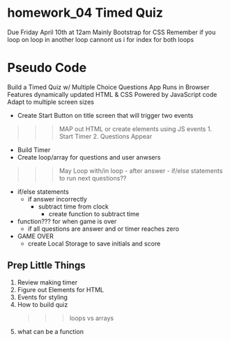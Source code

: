 # homework_04 Timed Quiz

Due Friday April 10th at 12am
Mainly Bootstrap for CSS
Remember if you loop on loop in another loop cannont us i for index for both loops

# Pseudo Code

Build a Timed Quiz w/ Multiple Choice Questions
App Runs in Browser
Features dynamically updated HTML & CSS Powered by JavaScript code
Adapt to multiple screen sizes

- Create Start Button on title screen that will trigger two events
>>> MAP out HTML or create elements using JS events
    1. Start Timer 
    2. Questions Appear
- Build Timer
- Create loop/array for questions and user anwsers
>>> May Loop with/in loop
    - after answer
    - if/else statements to run next questions??
- if/else statements
  - if answer incorrectly
      - subtract time from clock
          - create function to subtract time
- function??? for when game is over
  - if all questions are answer and or timer reaches zero
- GAME OVER
  - create Local Storage to save initials and score

## Prep Little Things
1. Review making timer
2. Figure out Elements for HTML
3. Events for styling
4. How to build quiz
    >>> loops vs arrays
5. what can be a function






